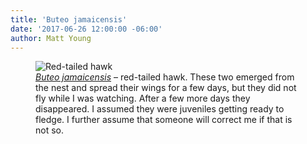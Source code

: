 ```yaml
---
title: 'Buteo jamaicensis'
date: '2017-06-26 12:00:00 -06:00'
author: Matt Young
---
```

<figure>
<img src="/PT/uploads/2017/IMG_1827_Red_Tailed_Hawk_600.JPG" alt="Red-tailed hawk"/>
<figcaption>
<a href="https://coloradooutdoorsmag.com/2016/03/08/what-bird-is-that/"><i>Buteo jamaicensis</i></a> &ndash; red-tailed hawk. These two emerged from the nest and spread their wings for a few days, but they did not fly while I was watching. After a few more days they disappeared. I assumed they were juveniles getting ready to fledge. I further assume that someone will correct me if that is not so.
</figcaption>
</figure>

